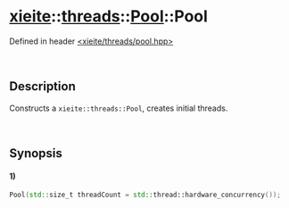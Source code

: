 # [xieite](../../../../../../xieite.md)\:\:[threads](../../../../../../threads.md)\:\:[Pool](../../../../pool.md)\:\:Pool
Defined in header [<xieite/threads/pool.hpp>](../../../../../../../include/xieite/threads/pool.hpp)

&nbsp;

## Description
Constructs a `xieite::threads::Pool`, creates initial threads.

&nbsp;

## Synopsis
#### 1)
```cpp
Pool(std::size_t threadCount = std::thread::hardware_concurrency());
```
